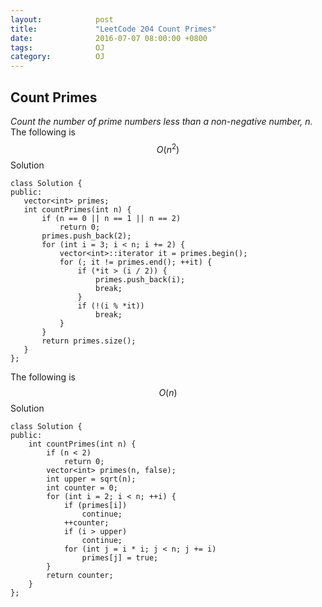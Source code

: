 ```yaml
---
layout:            post
title:             "LeetCode 204 Count Primes"
date:              2016-07-07 08:00:00 +0800
tags:              OJ
category:          OJ
---
```


## Count Primes
*Count the number of prime numbers less than a non-negative number, n.*  
The following is $$
O(n^2)
$$ Solution  

    class Solution {
    public:
       vector<int> primes;
       int countPrimes(int n) {
           if (n == 0 || n == 1 || n == 2)
               return 0;
           primes.push_back(2);
           for (int i = 3; i < n; i += 2) {
               vector<int>::iterator it = primes.begin();
               for (; it != primes.end(); ++it) {
                   if (*it > (i / 2)) {
                       primes.push_back(i);
                       break;
                   }
                   if (!(i % *it))
                       break;
               }
           }
           return primes.size();
       }
    };
    
The following is $$ O(n) $$ Solution  

    class Solution {
    public:
        int countPrimes(int n) {
            if (n < 2)
                return 0;
            vector<int> primes(n, false);
            int upper = sqrt(n);
            int counter = 0;
            for (int i = 2; i < n; ++i) {
                if (primes[i])
                    continue;
                ++counter;
                if (i > upper)
                    continue;
                for (int j = i * i; j < n; j += i)
                    primes[j] = true;
            }
            return counter;
        }
    };